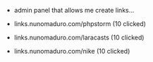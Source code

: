 - admin panel that allows me create links...

- links.nunomaduro.com/phpstorm (10 clicked)
- links.nunomaduro.com/laracasts (10 clicked)
- links.nunomaduro.com/nike  (10 clicked)


